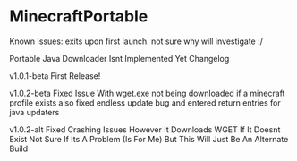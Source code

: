 # MinecraftPortable

Known Issues: exits upon first launch. not sure why will investigate :/

Portable Java Downloader Isnt Implemented Yet
Changelog

v1.0.1-beta First Release!

v1.0.2-beta Fixed Issue With wget.exe not being downloaded if a minecraft profile exists also fixed endless update bug and entered return entries for java updaters

v1.0.2-alt Fixed Crashing Issues However It Downloads WGET If It Doesnt Exist Not Sure If Its A Problem (Is For Me) But This Will Just Be An Alternate Build
